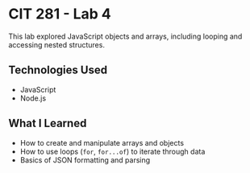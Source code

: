 # CIT 281 - Lab 4

This lab explored JavaScript objects and arrays, including looping and accessing nested structures.

## Technologies Used
- JavaScript
- Node.js

## What I Learned
- How to create and manipulate arrays and objects
- How to use loops (`for`, `for...of`) to iterate through data
- Basics of JSON formatting and parsing
